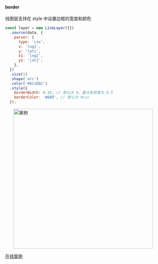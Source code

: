 #### border

线图层支持在 style 中设置边框的宽度和颜色

```javascript
const layer = new LineLayer({})
  .source(data, {
    parser: {
      type: 'csv',
      x: 'lng1',
      y: 'lat1',
      x1: 'lng2',
      y1: 'lat2',
    },
  })
  .size(1)
  .shape('arc')
  .color('#8C1EB2')
  .style({
    borderWidth: 0.35, // 默认文 0，最大有效值为 0.5
    borderColor: '#888', // 默认为 #ccc
  });
```

<img width="450px" style="display: block;margin: 0 auto;" alt="案例" src='https://gw.alipayobjects.com/mdn/rms_816329/afts/img/A*PsbNRpboEKEAAAAAAAAAAAAAARQnAQ'>

[在线案例](/examples/gallery/animate#animate_path_texture)
